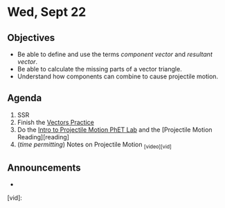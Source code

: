 Wed, Sept 22
=====================

Objectives
------------
- Be able to define and use the terms *component vector* and *resultant vector*.
- Be able to calculate the missing parts of a vector triangle.
- Understand how components can combine to cause projectile motion.


Agenda  
---------  

1. SSR
2. Finish the [Vectors Practice](https://avon.schoology.com/course/5138386942/materials/gp/5333970890)
3. Do the [Intro to Projectile Motion PhET Lab][phet] and the [Projectile Motion Reading][reading]
4. (*time permitting*) Notes on Projectile Motion <sub>[video][vid]</sub>

Announcements
-------------  
-


[phet]:
[reading]:
[vid]:
<!--stackedit_data:
eyJoaXN0b3J5IjpbLTI4MzI0NTY3MywtMjAxMjkwMDM1NSwtMT
Q2Njk3NjYsLTk4NjY5Mzc5NywtMjAwNDcwNTA5OCwtMTc3Njc4
NzkzNywtMzQ0MzI2OTU5LDIwNDM3MzIzODEsMzk3NjgyMzM0LC
01NTQ0NDMwNDksNjA0NzI3MTc4LDE2OTE1MjIyMDksLTE1NjM0
NDg2MjcsLTE4NjYzMjQzNDcsNjY5NzI3Mzc0LDE4ODAzMzQ3ND
ksLTc0NzM3OTkwMSwtMjg4NzAzNjM1LDMyMDM3Mjg2OSwtMTcw
MDMwODk3Ml19
-->